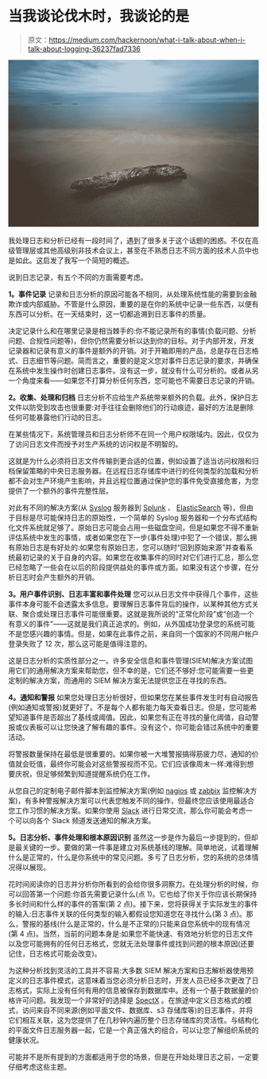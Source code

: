 # 当我谈论伐木时，我谈论的是

> 原文：<https://medium.com/hackernoon/what-i-talk-about-when-i-talk-about-logging-36237fad7336>

![](img/f7218bf0b8ae9adb67003322b114c1ed.png)

我处理日志和分析已经有一段时间了，遇到了很多关于这个话题的困惑。不仅在高级管理层或其他高级别非技术会议上，甚至在不熟悉日志不同方面的技术人员中也是如此。这启发了我写一个简短的概述。

说到日志记录，有五个不同的方面需要考虑。

**1。事件记录** 记录和日志分析的原因可能各不相同，从处理系统性能的需要到金融欺诈或内部威胁。不管是什么原因，重要的是在你的系统中记录一些东西，以便有东西可以分析。在一天结束时，这一切都追溯到日志事件的质量。

决定记录什么和在哪里记录是相当棘手的:你不能记录所有的事情(负载问题、分析问题、合规性问题等)，但你仍然需要分析以达到你的目标。对于内部开发，开发记录器和记录有意义的事件是额外的开销。对于开箱即用的产品，总是存在日志格式、日志细节等问题。简而言之，重要的是定义您对事件日志记录的要求，并确保在系统中发生操作时创建日志事件。没有这一步，就没有什么可分析的。或者从另一个角度来看——如果您不打算分析任何东西，您可能也不需要日志记录的开销。

**2。收集、处理和归档**
日志分析不应给生产系统带来额外的负载。此外，保护日志文件以防受到攻击也很重要:对手往往会删除他们的行动痕迹，最好的方法是删除任何可能暴露他们行动的日志。

在某些情况下，系统管理员和日志分析师不在同一个用户权限域内。因此，仅仅为了访问日志文件而授予对生产系统的访问权是不明智的。

这就是为什么必须将日志文件传输到更合适的位置，例如设置了适当访问权限和归档保留策略的中央日志服务器。在远程日志存储库中进行的任何类型的加载和分析都不会对生产环境产生影响，并且远程位置通过保护您的事件免受直接危害，为您提供了一个额外的事件完整性层。

对此有不同的解决方案(从 [Syslog](http://syslog-ng.com/) 服务器到 [Splunk](https://www.splunk.com) 、 [ElasticSearch](https://www.elastic.co) 等)，但由于目标是尽可能保持日志的原始性，一个简单的 Syslog 服务器和一个分布式结构化文件系统就足够了。原始日志可能会占用一些磁盘空间，但是如果您不得不重新评估系统中发生的事情，或者如果您在下一步(事件处理)中犯了一个错误，那么拥有原始日志是有好处的:如果您有原始日志，您可以随时“回到原始来源”并查看系统最初记录的关于自身的内容。如果您在收集事件的同时对它们进行汇总，那么您已经忽略了一些会在以后的阶段提供益处的事件或方面。如果没有这个步骤，在分析日志时会产生额外的开销。

**3。用户事件识别、日志丰富和事件处理**
您可以从日志文件中获得几个事件，这些事件本身可能不会透露太多信息。要理解日志事件背后的操作，以某种其他方式关联、聚合或处理日志事件可能很重要。这就是我所说的“正常化阶段”或“创造一个有意义的事件”——这就是我们真正追求的。例如，从外国成功登录您的系统可能不是您感兴趣的事情。但是，如果在此事件之前，来自同一个国家的不同用户帐户登录失败了 12 次，那么这可能是值得注意的。

这是日志分析的实质性部分之一。许多安全信息和事件管理(SIEM)解决方案试图用它们的通用解决方案来帮助您，但不幸的是，它们还不够好:您可能需要一些更定制的解决方案，而通用的 SIEM 解决方案无法提供您正在寻找的东西。

**4。通知和警报**
如果您处理日志分析很好，但如果您在某些事件发生时有自动报告(例如通知或警报)就更好了。不是每个人都有能力每天查看日志。但是，您可能希望知道事件是否超出了基线或阈值。因此，如果您有正在寻找的量化阈值，自动警报或仪表板可以让您快速了解有趣的事件。没有这个，你可能会错过系统中的重要活动。

将警报数量保持在最低是很重要的。如果你被一大堆警报搞得筋疲力尽，通知的价值就会贬值，最终你可能会对这些警报视而不见。它们应该像周末一样:难得到想要庆祝，但足够频繁到知道提醒系统仍在工作。

从您自己的定制电子邮件脚本到监控解决方案(例如 [nagios](https://www.nagios.com) 或 [zabbix](https://www.zabbix.com) 监控解决方案)，有多种警报解决方案可以代表您触发不同的操作，但最终您应该使用最适合您工作习惯的解决方案。如果你使用 [Slack](http://slack.com) 进行日常交流，那么你可能会考虑一个可以向各个 Slack 频道发送通知的解决方案。

**5。日志分析、事件处理和根本原因识别**
虽然这一步是作为最后一步提到的，但却是最关键的一步。要做的第一件事是建立对系统基线的理解。简单地说，试着理解什么是正常的，什么是你系统中的常见问题。多亏了日志分析，您的系统的总体情况得以展现。

花时间阅读你的日志并分析你所看到的会给你很多洞察力。在处理分析的时候，你可以回答第一个问题:你首先需要记录什么(点 1)。它也给了你关于你应该长期保持多长时间和什么样的事件的答案(第 2 点)。接下来，您将获得关于实际发生的事件的输入:日志事件关联的任何类型的输入都假设您知道您在寻找什么(第 3 点)。那么，警报的基线(什么是正常的，什么是不正常的)只能来自您系统中的现有情况(第 4 点)。当然，当前的问题本身是:如果您不能快速、有效地分析您的日志文件以及您可能拥有的任何日志格式，您就无法处理事件或找到问题的根本原因(还要记住，日志格式可能会改变)。

为这种分析找到灵活的工具并不容易:大多数 SIEM 解决方案和日志解析器使用预定义的日志事件模式，这意味着当您必须分析日志时，开发人员已经多次更改了日志格式，实际上没有任何有用的信息被保存到数据库中。还有一个基于数据量的价格许可问题。我发现一个非常好的选择是 [SpectX](http://spectx.com) 。在旅途中定义日志格式的模式，访问来自不同来源(例如平面文件、数据库、s3 存储库等)的日志事件，并将它们相互关联，这为您提供了在几秒钟内遍历整个日志存储库的灵活性。与结构化的平面文件日志服务器一起，它是一个真正强大的组合，可以让您了解组织系统的健康状况。

可能并不是所有提到的方面都适用于您的场景，但是在开始处理日志之前，一定要仔细考虑这些主题。